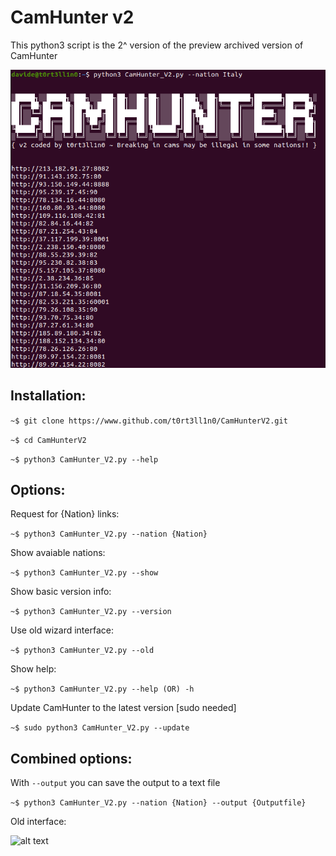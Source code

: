 # CamHunter v2
This python3 script is the 2^ version of the preview archived version of CamHunter

![alt text](pics/CamHunterV2.png "Title")

## Installation:

````~$ git clone https://www.github.com/t0rt3ll1n0/CamHunterV2.git````

````~$ cd CamHunterV2````

````~$ python3 CamHunter_V2.py --help````

## Options:

Request for {Nation} links:

````~$ python3 CamHunter_V2.py --nation {Nation}````

Show avaiable nations:


````~$ python3 CamHunter_V2.py --show````

Show basic version info:


````~$ python3 CamHunter_V2.py --version````

Use old wizard interface:


````~$ python3 CamHunter_V2.py --old````

Show help:

````~$ python3 CamHunter_V2.py --help (OR) -h````

Update CamHunter to the latest version [sudo needed]

````~$ sudo python3 CamHunter_V2.py --update````


## Combined options:
With ````--output```` you can save the output to a text file

````~$ python3 CamHunter_V2.py --nation {Nation} --output {Outputfile}````

Old interface:

![alt text](pics/CamHunter.png "Title")
